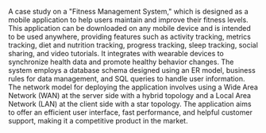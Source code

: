 A case study on a "Fitness Management System," which is designed as a mobile application to help users maintain and improve their fitness levels. This application can be downloaded on any mobile device and is intended to be used anywhere, providing features such as activity tracking, metrics tracking, diet and nutrition tracking, progress tracking, sleep tracking, social sharing, and video tutorials. It integrates with wearable devices to synchronize health data and promote healthy behavior changes. The system employs a database schema designed using an ER model, business rules for data management, and SQL queries to handle user information. The network model for deploying the application involves using a Wide Area Network (WAN) at the server side with a hybrid topology and a Local Area Network (LAN) at the client side with a star topology. The application aims to offer an efficient user interface, fast performance, and helpful customer support, making it a competitive product in the market.






